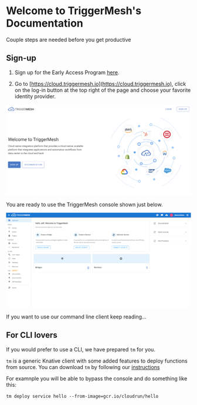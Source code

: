# Welcome to TriggerMesh's Documentation

Couple steps are needed before you get productive

## Sign-up

1. Sign up for the Early Access Program [here](https://triggermesh.com/serverless_eap/).

2. Go to [https://cloud.triggermesh.io](https://cloud.triggermesh.io), click on the log-in button at the top right of the page and choose your favorite identity provider.

![login page](./images/tmlogin.png)

You are ready to use the TriggerMesh console shown just below.

![console view](./images/tmconsole.png)

If you want to use our command line client keep reading...

## For CLI lovers

If you would prefer to use a CLI, we have prepared `tm` for you.

`tm` is a generic Knative client with some added features to deploy functions from source. You can download `tm` by following our [instructions](https://docs.triggermesh.io/tm/install)

For examnple you will be able to bypass the console and do something like this:

```
tm deploy service hello --from-image=gcr.io/cloudrun/hello
```
